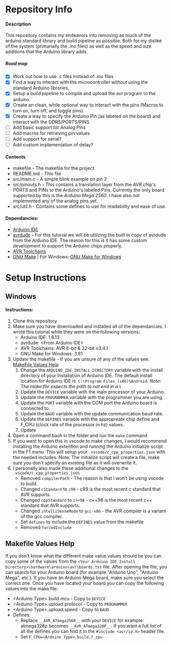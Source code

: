 # Repository Info
#### Description
This repository contains my endeavors into removing as much of the arduino standard library and build pipeline as possible. Both for my dislike of the system (primarially the .ino files) as well as the speed and size additions that the Arduino library adds.

##### Road map
- [x] Work out how to use .c files instead of .ino files
- [x] Find a way to interact with the microcontroller without using the standard Arduino libraries.
- [x] Setup a build pipeline to compile and upload the avr program to the arduino.
- [x] Create an clean, while optional way to interact with the pins (Macros to turn on, turn off, and toggle pins).
- [x] Create a way to specify the Arduino Pin (as labeled on the board) and interact with the DDRS/PORTS/PINS.
- [ ] Add basic support for Analog Pins
- [ ] Add macros for retrieving pin values
- [ ] Add support for serial?
- [ ] Add custom implementation of delay?

#### Contents
* makefile - The makefile for the project.
* README.md - This file
* src/main.c - A simple blink example on pin 2
* src/pinouts.h - This contains a translation layer from the AVR chip's PORTS and PINs to the Arduino's labeled Pins. Currently the only board supported by this is the *Arduino Mega 2560*. I have also not implemented any of the analog pins yet. 
* src/util.h - Contains some defines to use for readability and ease of use.

#### Dependancies:
* [Arduino IDE](https://www.arduino.cc/en/software)
* [avrdude](https://www.nongnu.org/avrdude/) - For this tutorial we will be utilizing the built in copy of avrdude from the Arduino IDE. The reason for this is it has some custom development to support the Arduino chips properly.
* [AVR Toolchains](https://www.microchip.com/en-us/development-tools-tools-and-software/avr-and-sam-downloads-archive#AVR%20and%20ARM%20Toolchains)
* [GNU Make](https://www.gnu.org/software/make/) | For Windows: [GNU Make for Windows](http://gnuwin32.sourceforge.net/packages/make.htm)

# Setup Instructions
## Windows
#### Instructions:
1. Clone this repository 
2. Make sure you have downloaded and installed all of the dependancies. I wrote this tutorial while they were on the following versions:
    * Arduino IDE: 1.8.13
    * avrdude: &lt;From Arduino IDE&gt;
    * AVR Toolchains: AVR 8-bit & 32-bit v3.4.1
    * GNU Make for Windows: 3.81
3. Update the makefile - If you are unsure of any of the values see: [MakeFile Values Help](#makefile-values-help)
    1. Change the `ARDUINO_IDE_INSTALL_DIRECTORY` variable with the install directory of your installation of Arduino IDE. 
    The default install location for Arduino IDE is: `C:\Program Files (x86)\Android`. 
    *Note: The make file expects the path to not end in a \\*
    2. Update the `DEVICE` variable with the main processor of your Arduino.
    3. Update the `PROGRAMMER` variable with the programmer you are using.
    4. Update the `PORT` variable with the COM port the Arduino board is connected to.
    5. Update the `BAUD` variable with the update communication baud rate.
    6. Update the `DEFINES` variable with the appropreate chip define and F_CPU (clock rate of the processor in hz) values.
    7. Update
4. Open a command bash in the folder and run the `make` command.
5. If you want to open this in vscode to make changes, I would recommend installing the Arduino extention and running the Arduino initialize script in the F1 menu. This will setup your `.vscode/c_cpp_properties.json` with the needed includes.
Note: The initialize script will create a file, make sure you don't specify an existing file as it will overwrite it.
6. I personally also made these additional changes to the `.vscode/c_cpp_properties.json`
    * Removed `compilerPath` - The reason is that I won't be using vscode to build.
    * Changed `cStandard` to `c99` - c99 is the most recent c standard that AVR supports.
    * Changed `cppStandard` to `c++98` - c++98 is the most recent c++ standard that AVR supports.
    * Changed `intelliSenseMode` to `gcc-x86` - the AVR compiler is a variant of the gcc compiler.
    * Set `defines` to include the `DEFINES` value from the makefile
    * Removed `forcedInclude`

## Makefile Values Help
If you don't know what the different make value values should be you can copy some of the values from the `<Your Arduino IDE Install Directory>\hardware\arduino\avr\boards.txt` file.
After opening the file, you can search for your Arduino board (for example "Arduino Uno", "Arduino Mega", etc.). If you have an Arduino Mega board, make sure you select the correct one.
Once you have located your board you can copy the following values into the make file:
* &lt;Arduino Type&gt;.build.mcu - Copy to `DEVICE`
* &lt;Arduino Type&gt;.upload.protocol - Copy to `PROGRAMMER`
* &lt;Arduino Type&gt;.upload.speed - Copy to `BAUD`
* Defines:
    * Replace `__AVR_ATmega2560__` with your `DEVICE` for example: atmega328p becomes `__AVR_ATmega328P__`. 
    If you want a full list of all the defines you can find it in the `#include <avr/io.h>` header file.
    * Set `F_CPU=<Arduino Type>.build.f_cpu `